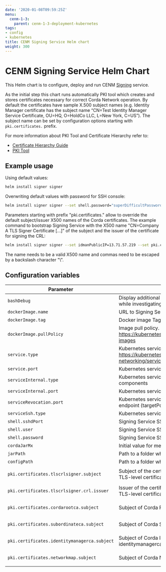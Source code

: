 ```yaml
---
date: '2020-01-08T09:59:25Z'
menu:
  cenm-1-3:
    parent: cenm-1-3-deployment-kubernetes
tags:
- config
- kubernetes
title: CENM Signing Service Helm chart
weight: 300
---
```


# CENM Signing Service Helm Chart

This Helm chart is to configure, deploy and run CENM [Signing](signing-service.md) service.

As the initial step this chart runs automatically PKI tool which creates and stores certificates necessary for correct Corda Network operation.
By default the certificates have sample X.500 subject names (e.g. Identity Manager certificate has the subject name “CN=Test Identity Manager Service Certificate, OU=HQ, O=HoldCo LLC, L=New York, C=US”). The subject name can be set by configuration options starting with `pki.certificates.` prefix.

For more information about PKI Tool and Certificate Hierarchy refer to:

* [Certificate Hierarchy Guide](pki-guide.md)
* [PKI Tool](pki-tool.md)

## Example usage

Using default values:

```bash
helm install signer signer
```

Overwriting default values with password for SSH console:

```bash
helm install signer signer --set shell.password="superDifficultPassword"
```

Parameters starting with prefix "pki.certificates." allow to override the default subject/issuer X500 names of the Corda certificates.
The example command to bootstrap Signing Service with the X500 name "CN=Company A TLS Signer Certificate [...]" of the subject and the issuer of the certificate for signing the CRL:

```bash
helm install signer signer --set idmanPublicIP=13.71.57.219 --set pki.certificates.tlscrlsigner.subject="CN=Company A TLS Signer Certificate\, OU=HQ\, O=HoldCo LLC\, L=London\, C=UK" --set pki.certificates.tlscrlsigner.crl.issuer="CN=Company A TLS Signer Certificate\, OU=Corda\, O=R3 HoldCo LLC\, L=New York\, C=US"
```

The name needs to be a valid X500 name and commas need to be escaped by a backslash character "\\".

## Configuration variables

| Parameter                                    | Description                                              | Default value         |
| -------------------------------------------- | -------------------------------------------------------- | --------------------- |
| `bashDebug`                                  | Display additional information while running bash scripts (useful while investigating issues) | `false` |
| `dockerImage.name`                           | URL to Signing Service Docker image                     | `acrcenm.azurecr.io/signer/signer` |
| `dockerImage.tag`                            | Docker image Tag | `1.2` |
| `dockerImage.pullPolicy`                     | Image pull policy. Ref.: https://kubernetes.io/docs/concepts/containers/images/#updating-images | `Always` |
| `service.type`                               | Kubernetes service type, https://kubernetes.io/docs/concepts/services-networking/service/#publishing-services-service-types | `LoadBalancer` |
| `service.port`                               | Kubernetes service port/targetPort for external communication | `10000` |
| `serviceInternal.type`                       | Kubernetes service type for internal communication between CENM components | `LoadBalancer` |
| `serviceInternal.port`                       | Kubernetes service port/targetPort | `5052` |
| `serviceRevocation.port`                     | Kubernetes service port to access Identity Manager's revocation endpoint (targetPort) | `5053` |
| `serviceSsh.type`                            | Kubernetes service type to access Signing Service SSH console | `LoadBalancer` |
| `shell.sshdPort`                             | Signing Service SSH port | `2222` |
| `shell.user`                                 | Signing Service SSH user | `signer` |
| `shell.password`                             | Signing Service SSH password | `signerP` |
| `cordaJarMx`                                 | Initial value for memory allocation | `1` |
| `jarPath`                                    | Path to a folder which contains Signing Service ".jar" files | `bin` |
| `configPath`                                 | Path to a folder which contains Signing Service configuration file | `etc` |
| `pki.certificates.tlscrlsigner.subject`      | Subject of the certificate for signing the CRL for the Corda Node’s TLS-level certificate (alias: tlscrlsigner) | `CN=Test TLS Signer Certificate, OU=HQ, O=HoldCo LLC, L=New York, C=US` |
| `pki.certificates.tlscrlsigner.crl.issuer`   | Issuer of the certificate for signing the CRL for the Corda Node’s TLS-level certificate (alias tlscrlsigner) | `CN=Corda TLS Signer Certificate, OU=Corda, O=R3 HoldCo LLC, L=New York, C=US` |
| `pki.certificates.cordarootca.subject`       | Subject of Corda Root certificate (alias: cordarootca) | `CN=Test Root CA Certificate, OU=HQ, O=HoldCo LLC, L=New York, C=US` |
| `pki.certificates.subordinateca.subject`     | Subject of Corda Subordinate certificate (alias: subordinateca) | `CN=Test Subordinate CA Certificate, OU=HQ, O=HoldCo LLC, L=New York, C=US` |
| `pki.certificates.identitymanagerca.subject` | Subject of Corda Identity Manager certificate (alias: identitymanagerca) | `CN=Test Identity Manager Service Certificate, OU=HQ, O=HoldCo LLC, L=New York, C=US` |
| `pki.certificates.networkmap.subject`        | Subject of Corda Network Map certificate (alias: networkmap)  | `CN=Test Network Map Service Certificate, OU=HQ, O=HoldCo LLC, L=New York, C=US` |
